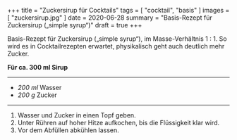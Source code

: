 +++
title = "Zuckersirup für Cocktails"
tags = [ "cocktail", "basis" ]
images = [ "zuckersirup.jpg" ]
date = 2020-06-28
summary = "Basis-Rezept für Zuckersirup („simple syrup“)"
draft = true
+++

Basis-Rezept für Zuckersirup („simple syrup“), im Masse-Verhältnis 1 : 1.
So wird es in Cocktailrezepten erwartet, physikalisch geht auch deutlich mehr Zucker.

**Für ca. 300 ml Sirup**

---

- *200 ml* Wasser
- *200 g* Zucker

---

1. Wasser und Zucker in einen Topf geben.
2. Unter Rühren auf hoher Hitze aufkochen, bis die Flüssigkeit klar wird.
3. Vor dem Abfüllen abkühlen lassen.

